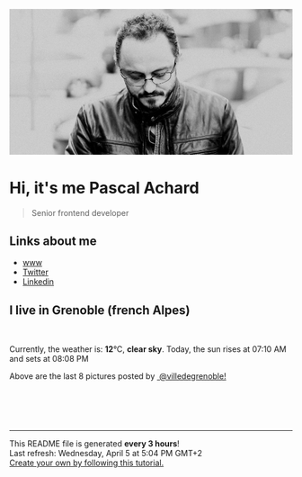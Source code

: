 ![Pascal Achard](./images/photo-pascal-achard.jpg)
# Hi, it's me Pascal Achard
> Senior frontend developer

## Links about me
- [www](https://www.pascal-achard.com)
- [Twitter](https://twitter.com/botmaster)
- [Linkedin](http://www.linkedin.com/in/pascal-achard)


## I live in Grenoble (french Alpes)
<img src="https://openweathermap.org/img/wn/01d@2x.png" alt="">

Currently, the weather is: **12**°C, **clear sky**.
Today, the sun rises at 07:10 AM and sets at 08:08 PM

Above are the last 8 pictures posted by <a href="https://www.instagram.com/villedegrenoble/" target="_blank"><img alt="" src="https://upload.wikimedia.org/wikipedia/commons/thumb/e/e7/Instagram_logo_2016.svg/1024px-Instagram_logo_2016.svg.png" width="20"/> @villedegrenoble!</a>

<p style="display: flex; flex-wrap: wrap; gap: 20px;">
        <img src="https://cdn1.picuki.com/hosted-by-instagram/q/0exhNuNYnjBGZDHIdN5WmL9I2PwkAQ9OKfhSQ7e71yJjMBhsLH6QvJA0mpCl6yRxIwVgFDeSYzxj7Y0oVF9YDz1%7C%7CNUTXQLCPSzlX6KqaUuvN1DZu8JRinL88K3UeY3Ot%7C%7CssoUQmYdSgIGaYDG7uo%7C%7CesJ+fjucjcFojaMNbRGnTdttdCwFahlza4ls%7C%7Ce4kx2xu5xncG0MzWUiG0E8%7C%7C9TUuS4LW+bxP4ByrKRhFOVB24kD5e6gnSe7FWNkdWtqUQ+RubTCnvpe1HO4Mgo2+F6oT6pmdlhLvmKinQ4WlakPsMihIYE+ybg9ta2KbUk2Dm87sDVPsbWc0SDOaj3+khYUzGiOkuOOU%7C%7CgC%7C%7CofhD6OsBtjawAPHI579POwdcFMpBN%7C%7CiQw2RcqGgFMNAw9NaJaxGhkiK50Cyce2iiEAgU2ZupnK0ApFPUPSZmfei9iaCgA==.jpeg" alt="" width="200"/>
        <img src="https://cdn1.picuki.com/hosted-by-instagram/q/0exhNuNYnjBGZDHIdN5WmL9I2PwkAQ9OKfhSQ7e71yJjMBhsLH6QvJA0mpCl6yRxIwVgFDeSYzxj7Y0pWVhWDz14PUfZT7CMTzdU7amQVObN0Dxu9pJhk7s2LnUXY3as9sUtUAmYdSgIGaYDG7uo%7C%7CesJ+fjrcjcFrjOMNbRKmDdttdCwFahlza4lsfe4kx2xu5xncG114WNxahlw5OLUqQUCSKn5PN1gpKZlR7pCjM4A%7C%7Cb281nT2F2MrNWh8FDSR9IXEi6g8iyDXdzQspjD3Hu8EIU8hjl246jA4nrx7vaOSPNU9+MYHkK%7C%7CZYn5BWmhm+jVBocW+xzTsSUGI%7C%7CgVRwGKOlf7kNPEu+8WgGtKbdtrs%7C%7C3PObaXTDqlmSG8BI7HsQnPlCe3iLul7vYp9GNN%7C%7CwxO%7C%7C8zOQcb366jI3CzAX1WDYXsUlZ6nb+6GnzWTZhmDWpgNqws4=.jpeg" alt="" width="200"/>
        <img src="https://cdn1.picuki.com/hosted-by-instagram/q/0exhNuNYnjBGZDHIdN5WmL9I2PwkAQ9OKftSQ7e71yJjMBhsLH6QvJA0mpCj4yRwKwVlASuRYzxj7YgrUVlQDz1%7C%7CO0LdQLWASjhQ56qaUenN1jJk8ZJnkb09KXQWYXCq%7C%7CsItVwmYdSgIGaYDG7uo%7C%7CesJ+vPucjEHpi2VNrQT9zJBpY6uSKVKz8B13bHR1Bv9vdBhYgJE8VQpMBQhrM7Oqz0YXfm+NMdxs%7C%7CMlC+VCjMkEpensmCG2X2MvbyhBGTOguYrVwr9T0WXXejYH9GmkGqY6F24qmECSpTw2k7R3gY+HC5Ur3Po17IH4fTcED3tJhjVPsdK+lCGQPy38mUxanjCD%7C%7CZK3VuxzkKzGHPaQbPe%7C%7C33XiR6LOBLZeD2xZOdfUAwr+N8yvX5FVmp5MO9AexUnz%7C%7CwPgIuSm+URVJxEMvDqIM4F5R6DFwqv1oHU=.jpeg" alt="" width="200"/>
        <img src="https://cdn1.picuki.com/hosted-by-instagram/q/0exhNuNYnjBGZDHIdN5WmL9I2PwkAQ9OKfhSQ7e71yJjMBhsLH6QvJA0mpCl6yRxIwVgFDeSYzxj7IouUlpSCD17P03cSbyPSTZR6aSfVu6gvDNj955hkLo2LnEeYXaq9sIrUWKpNWwSDv5PHL%7C%7Clo7gX5vrtaSgEpjuSKrVCkGZTjse3TO9%7C%7C2pYf5%7C%7CHSv1izv9QpcmkazXgpdAd4+pvlpDk1VOCtO8BnsaBwVLYBxMEM7vm8yWjpX2skeiB4FTObtMXPmvpFui3rSzY57zz2F%7C%7CF9EEIdvlqztEthnrN83KaXEpdn1t8A6bTjVH8sGWlvqklPv6XslHPaSUGI%7C%7CmIUwGPRn+T8J7gprsigdcy8U%7C%7Cro5DeQOITMOOJZeGIuCPCGBAnfcKCRJsN%7C%7Cs4h3PaBP%7C%7CFnhvQO5Wr%7C%7CG9jJmQjpP3mLfX8MgFqjLgpCq8UjDiznT+AE%7C%7CwZ65.jpeg" alt="" width="200"/>
        <img src="https://cdn1.picuki.com/hosted-by-instagram/q/0exhNuNYnjBGZDHIdN5WmL9I2PwkAQ9OKftSQ7e71yJjMBhsLH6QvJA0mpCl6yRxIwVgFDeSYzxj7IMvVFRXAj17PU3fSLWOSTxd7ambVuaivDJu9JZhl7g3K3UYZ3aq9MIvVWapNWwSDv5PHL%7C%7Clo79UvOa0LGFq8zCXW%7C%7CdEnGZK55f0Z7F9mt9wuuS4jkja45BsLTNZ5momNkgl7NvTryxYDrmifMh6pO9xRLQIhIkL7vuopCu7Lm4rbzMvR2LZhYXCoOELhn6xRD4363aLQ6M9KG0mvmao+iI%7C%7C9IkqhdiDG7w82q4vkIH2bUdBXG9p+kMjxdKyn36dOF+I2WdCjmvS67aEIcd09K3HC8zEYeLZ1iPheaPqRJl8X1wDB6X8ClfSLdmMEZhO0IRKQa4ahA%7C%7Cs0SXqMo%7C%7C63yxiDTEX2zKPXcBy.jpeg" alt="" width="200"/>
        <img src="https://cdn1.picuki.com/hosted-by-instagram/q/0exhNuNYnjBGZDHIdN5WmL9I2PwkAQ9OKftSQ7e71yJjMBhsLH6QvJA0mpCj4yRwKwVlASuRYzxj7I8vUFVYDD14Pk3fSLCNTTxU5qSZUunN1z1l8Z9klL42KnQdYXas%7C%7C8ouVwmYdSgIGaYDG7uo%7C%7CesJ%7C%7CPnucjcFrjOMNbRKmDdttdCwFahlza4lsfe4kx2xu5xncG114WNxahlw5OLUqQUCSKn5PN1gpKZlR7pCjM4A%7C%7Cb281nf2F2MrNWh8FDSR9IXEi6g8iyDXdzQspjD3Fe8EIU8hjl246kMXgLp7r9GKOZs5+MZ1iYPwVjNBWmhm+jVBocW+xzTvSUGI%7C%7CgVRwGKOlf7kNPEu+8WgGtKbdOH84zjDRuPoFbVqRHdCNK3DUVD%7C%7CFsWFOMZfrIN+Sfwc%7C%7C2qX4BHoLObd9TI3CzAX1WDZKcYgF6jb+6GnzWTZhmDWpgNqws4=.jpeg" alt="" width="200"/>
        <img src="https://cdn1.picuki.com/hosted-by-instagram/q/0exhNuNYnjBGZDHIdN5WmL9I2PwkAQ9OKfhSQ7e71yJjMBhsLH6QvJA0mpCl6yRxIwVgFDeSYzxj444pV1xVCT17PkHZT7SPSTlW56icVeehvDdg8Jdpl7g0KXAYbXam88csVGKpNWwSDv5PHL%7C%7Clo7gX5vrtaCgEpjuSKrVCkGZTjse3TO9%7C%7C2pYf5%7C%7CHSv1izv9QpcmkazXgpdAd4+pvlpDk1VOCtO8BnsaBwVLYBxMEM7vm8yWjpX2skeiB4FTObtMXPmvpFui3rSzY57zz2F%7C%7Cp9EEIdvlqztEs7k4gDuLWtC5lP%7C%7CN8A6bOFQV8TGWlvqklPv6XslHPaSUGI%7C%7CmIUwGPRn+T8J7gprsigdcy8U%7C%7CrulXTSPr%7C%7C6Ord8TWBbBNfxHmnjMOC4AfxUg41JDtRd9nakwB+qWKnDkSpAQjpP3mLfX8JSYd7NgpCq8UjDiznT+AE%7C%7CwZ65.jpeg" alt="" width="200"/>
        <img src="https://cdn1.picuki.com/hosted-by-instagram/q/0exhNuNYnjBGZDHIdN5WmL9I2PwkAQ9OKfhSQ7e71yJjMBhsLH6QvJA0mpCl6yRxIwVgFDeSYzxj7IosVVxZCj17OkzbTbOPTjZX76iZXO7N1zJg9p9mnL43LHAXYX6u9cIrUQmYdSgIGaYDG7uo+qhT5aGuO1lQpTb9d7JGmC4E5ZObS6olhMF4pJ2Jg3Tt%7C%7C9k4Ki5e82wzJURmpNTfvGhYEaW+NMB166d1RbMCxMkA%7C%7C6nRlSaHEmw+Jj8uQnagtIj+kOYA2BXjISYK61auEfAeDnQhqXGzpg93t4gj1aSNBdxuiekZkIH2bSAEXG428Fk71pu1ynOdV0Gv%7C%7CEVc1C3S2uSiYt8Nh769Gumof8%7C%7Cl33DkI6iIP51NbFk1MfryY1SFct77Ht8fmY4SSqwdh3vgoVf7S7734wB4AGgShTDaXpA=.jpeg" alt="" width="200"/>
</p>

------------
<p>This README file is generated <b>every 3 hours</b>!
    <br />Last refresh: Wednesday, April 5 at 5:04 PM GMT+2
    <br /><a href="https://medium.com/@th.guibert/how-to-create-a-self-updating-readme-md-for-your-github-profile-f8b05744ca91">Create your own by following this tutorial.</a>
</p>
<p><a href="https://github.com/botmaster/botmaster/actions/workflows/main.yaml"><img alt="" src="https://github.com/botmaster/botmaster/actions/workflows/main.yaml/badge.svg" /></a></p>

